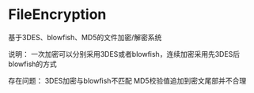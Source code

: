 # FileEncryption
基于3DES、blowfish、MD5的文件加密/解密系统

说明：
一次加密可以分别采用3DES或者blowfish，连续加密采用先3DES后blowfish的方式

存在问题：
3DES加密与blowfish不匹配
MD5校验值追加到密文尾部并不合理
